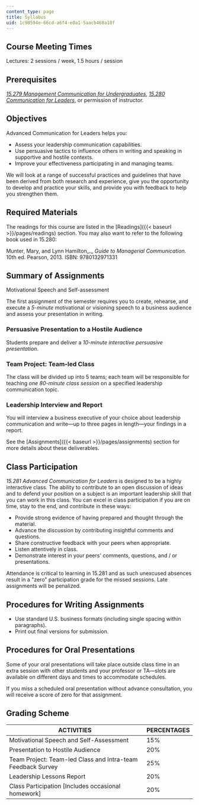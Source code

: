 ```yaml
---
content_type: page
title: Syllabus
uid: 1c90594e-66cd-a6f4-e0a1-5aacb468a10f
---
```


Course Meeting Times
--------------------

Lectures: 2 sessions / week, 1.5 hours / session

Prerequisites
-------------

[_15.279 Management Communication for Undergraduates_](/courses/15-279-management-communication-for-undergraduates-fall-2012), [_15.280 Communication for Leaders_](/courses/15-280-communication-for-managers-fall-2016), or permission of instructor.

Objectives
----------

Advanced Communication for Leaders helps you:

*   Assess your leadership communication capabilities.
*   Use persuasive tactics to influence others in writing and speaking in supportive and hostile contexts.
*   Improve your effectiveness participating in and managing teams.

We will look at a range of successful practices and guidelines that have been derived from both research and experience, give you the opportunity to develop and practice your skills, and provide you with feedback to help you strengthen them.

Required Materials
------------------

The readings for this course are listed in the [Readings]({{< baseurl >}}/pages/readings) section. You may also want to refer to the following book used in 15.280:

Munter, Mary, and Lynn Hamilton_._ _Guide to Managerial Communication._ 10th ed. Pearson, 2013. ISBN: 9780132971331

Summary of Assignments
----------------------

Motivational Speech and Self-assessment

The first assignment of the semester requires you to create, rehearse, and execute a _5-minute_ motivational or visioning speech to a business audience and assess your presentation in writing.

### Persuasive Presentation to a Hostile Audience

Students prepare and deliver a _10-minute interactive persuasive presentation_.

### Team Project: Team-led Class

The class will be divided up into 5 teams; each team will be responsible for teaching _one 80-minute class session_ on a specified leadership communication topic.

### Leadership Interview and Report

You will interview a business executive of your choice about leadership communication and write—up to three pages in length—your findings in a report.

See the [Assignments]({{< baseurl >}}/pages/assignments) section for more details about these deliverables.

Class Participation
-------------------

_15.281 Advanced Communication for Leaders_ is designed to be a highly interactive class. The ability to contribute to an open discussion of ideas and to defend your position on a subject is an important leadership skill that you can work in this class. You can excel in class participation if you are on time, stay to the end, and contribute in these ways:

*   Provide strong evidence of having prepared and thought through the material.
*   Advance the discussion by contributing insightful comments and questions.
*   Share constructive feedback with your peers when appropriate.
*   Listen attentively in class.
*   Demonstrate interest in your peers' comments, questions, and / or presentations.

Attendance is critical to learning in 15.281 and as such unexcused absences result in a "zero" participation grade for the missed sessions. Late assignments will be penalized.

Procedures for Writing Assignments
----------------------------------

*   Use standard U.S. business formats (including single spacing within paragraphs).
*   Print out final versions for submission.

Procedures for Oral Presentations
---------------------------------

Some of your oral presentations will take place outside class time in an extra session with other students and your professor or TA—slots are available on different days and times to accommodate schedules.

If you miss a scheduled oral presentation without advance consultation, you will receive a score of zero for that assignment.

Grading Scheme
--------------

| ACTIVITIES | PERCENTAGES |
| --- | --- |
| Motivational Speech and Self-Assessment | 15% |
| Presentation to Hostile Audience | 20% |
| Team Project: Team-led Class and Intra-team Feedback Survey | 25% |
| Leadership Lessons Report | 20% |
| Class Participation \[Includes occasional homework\] | 20%